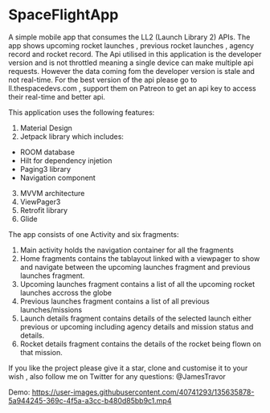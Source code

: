 # SpaceFlightApp
A simple mobile app that consumes the LL2 (Launch Library 2) APIs. The app shows upcoming rocket launches , previous rocket launches , agency record and rocket record.
The Api utilised in this application is the developer version and is not throttled meaning a single device can make multiple api requests. However the data coming fom the developer
version is stale and not real-time.
For the best version of the api please go to ll.thespacedevs.com , support them on Patreon to get an api key to access their real-time and better api.

This application uses the following features:
1. Material Design
2. Jetpack library which includes:
- ROOM database
- Hilt for dependency injetion
- Paging3 library
- Navigation component
3. MVVM architecture
4. ViewPager3
5. Retrofit library
6. Glide 

The app consists of one Activity and six fragments:
1. Main activity holds the navigation container for all the fragments
2. Home fragments contains the tablayout linked  with a viewpager to show and navigate between the upcoming launches fragment
   and previous launches fragment.
3. Upcoming launches fragment contains a list of all the upcoming rocket launches accross the globe
4. Previous launches fragment contains a list of all previous launches/missions
5. Launch details fragment contains details of the selected launch either previous or upcoming including agency details and mission status and details.
6. Rocket details fragment contains the details of the rocket being flown on that mission.

If you like the project please give it a star, clone and customise it to your wish ,  also follow me on Twitter for any questions: @JamesTravor


Demo:
https://user-images.githubusercontent.com/40741293/135635878-5a944245-369c-4f5a-a3cc-b480d85bb9c1.mp4




